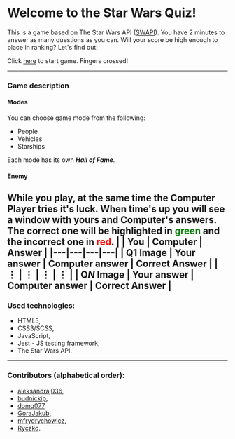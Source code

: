 # Welcome to the Star Wars Quiz!

This is a game based on The Star Wars API ([SWAPI](https://swapi.dev/)). You have 2 minutes to answer as many questions as you can. Will your score be high enough to place in ranking? Let's find out!

Click [here](https://skwirowski.github.io/CodersCamp2020.Project.JavaScript.StarWarsQuiz/) to start game. Fingers crossed!

---
### Game description

#### Modes
You can choose game mode from the following:
- People
- Vehicles
- Starships

Each mode has its own ***Hall of Fame***.

#### Enemy
While you play, at the same time the **Computer Player** tries it's luck. When time's up you will see a window with yours and Computer's answers. The correct one will be highlighted in <span style="color:green">green</span> and the incorrect one in <span style="color:red">red</span>.
|  | You | Computer | Answer |
|---|---|---|---|
| Q1 Image | Your answer | Computer answer | Correct Answer |
| ⋮ | ⋮ | ⋮ | ⋮ |
| Q*N* Image | Your answer | Computer answer | Correct Answer |
---
### Used technologies:
-  HTML5,
-  CSS3/SCSS,
-  JavaScript,
-  Jest - JS testing framework,
-  The Star Wars API.
---
### Contributors (alphabetical order):
- [aleksandraj036](https://github.com/aleksandraj036),
- [budnickip](https://github.com/budnickip),
- [domq077](https://github.com/domq077),
- [GoraJakub](https://github.com/GoraJakub),
- [mfrydrychowicz](https://github.com/mfrydrychowicz),
- [Ryczko](https://github.com/Ryczko).



